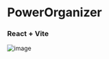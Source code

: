 #  PowerOrganizer
### React + Vite

![image](https://github.com/AnaSeiculescu/to-do-list-react/assets/122996287/25ece539-55f9-42cc-ba1a-032fbcf59c81)
